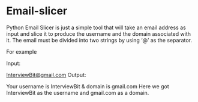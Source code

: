 # Email-slicer
Python 
Email Slicer is just a simple tool that will take an email address as input and slice it to produce the username and the domain associated with it. The email must be divided into two strings by using ‘@’ as the separator.

For example

Input:

InterviewBit@gmail.com
 Output:

Your username is InterviewBit & domain is gmail.com
Here we got InterviewBit as the username and gmail.com as a domain.
